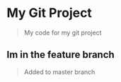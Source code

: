 # My Git Project

> My code for my git project

## Im in the feature branch
 
> Added to master branch 
 